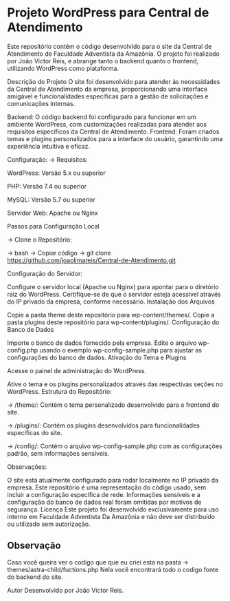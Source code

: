 
<h1>Projeto WordPress para Central de Atendimento</h1>

Este repositório contém o código desenvolvido para o site da Central de Atendimento de Faculdade Adventista da Amazônia. O projeto foi realizado por João Victor Reis, e abrange tanto o backend quanto o frontend, utilizando WordPress como plataforma.

Descrição do Projeto
O site foi desenvolvido para atender às necessidades da Central de Atendimento da empresa, proporcionando uma interface amigável e funcionalidades específicas para a gestão de solicitações e comunicações internas.

Backend: O código backend foi configurado para funcionar em um ambiente WordPress, com customizações realizadas para atender aos requisitos específicos da Central de Atendimento.
Frontend: Foram criados temas e plugins personalizados para a interface do usuário, garantindo uma experiência intuitiva e eficaz.

Configuração:
-> Requisitos:

WordPress: Versão 5.x ou superior

PHP: Versão 7.4 ou superior

MySQL: Versão 5.7 ou superior

Servidor Web: Apache ou Nginx

Passos para Configuração Local

-> Clone o Repositório:

-> bash
-> Copiar código
-> git clone https://github.com/joaolimareis/Central-de-Atendimento.git

Configuração do Servidor:

Configure o servidor local (Apache ou Nginx) para apontar para o diretório raiz do WordPress.
Certifique-se de que o servidor esteja acessível através do IP privado da empresa, conforme necessário.
Instalação dos Arquivos

Copie a pasta theme deste repositório para wp-content/themes/.
Copie a pasta plugins deste repositório para wp-content/plugins/.
Configuração do Banco de Dados

Importe o banco de dados fornecido pela empresa.
Edite o arquivo wp-config.php usando o exemplo wp-config-sample.php para ajustar as configurações do banco de dados.
Ativação do Tema e Plugins

Acesse o painel de administração do WordPress.

Ative o tema e os plugins personalizados através das respectivas seções no WordPress.
Estrutura do Repositório:

-> /theme/: Contém o tema personalizado desenvolvido para o frontend do site.

-> /plugins/: Contém os plugins desenvolvidos para funcionalidades específicas do site.

-> /config/: Contém o arquivo wp-config-sample.php com as configurações padrão, sem informações sensíveis.

Observações:

O site está atualmente configurado para rodar localmente no IP privado da empresa. Este repositório é uma representação do código usado, sem incluir a configuração específica de rede.
Informações sensíveis e a configuração do banco de dados real foram omitidas por motivos de segurança.
Licença
Este projeto foi desenvolvido exclusivamente para uso interno em Faculdade Adventista Da Amazônia e não deve ser distribuído ou utilizado sem autorização.

<h2>Observação</h2>
Caso você queira ver o codigo que que eu criei esta na pasta -> themes/astra-child/fuctions.php
Nela você encontrará todo o codigo fonte do backend do site.

Autor
Desenvolvido por João Victor Reis.
